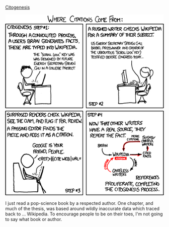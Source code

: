 [Citogenesis](https://xkcd.com/978)

![Citogenesis](./random_comic.png)

I just read a pop-science book by a respected author. One chapter, and much of the thesis, was based around wildly inaccurate data which traced back to ... Wikipedia. To encourage people to be on their toes, I'm not going to say what book or author.


